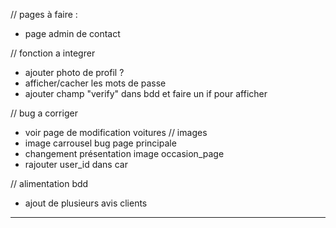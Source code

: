 // pages à faire :
<!-- - horaires + bdd horaires -> requete et changement dans back office -->
<!-- - avis clients + bdd avis + page delete avis -> validation en back office, création note avis client en étoile /5 ?,  -->
<!-- - page de création de compte employer et de suppression (table users deja créé)
- affichage en fonction des admins -->
- page admin de contact


// fonction a integrer
<!-- - requete de suppression images add car, suppriemr image table car -> requete table image_car -->
<!-- - requete de suppresion d'article service, add service -->
<!-- - Formulaire de contact -->
- ajouter photo de profil ?
- afficher/cacher les mots de passe
- ajouter champ "verify" dans bdd et faire un if pour afficher



// bug a corriger 
<!-- - tout les chemins des images -->
<!-- - messages [] et errors [] dans add service/ add car et delete car (div bugger) -->
<!-- - image qui ne s'enregistre pas en bdd sur add car -->
<!-- - voir page de modification services -->
- voir page de modification voitures // images
- image carrousel bug page principale
- changement présentation image occasion_page
- rajouter user_id dans car





// alimentation bdd
<!-- - ajout de plusieur véhicules en bdd -->
- ajout de plusieurs avis clients

________________________________________________________________________________